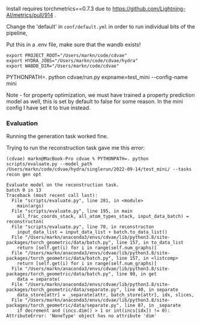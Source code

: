 Install requires torchmetrics==0.7.3
due to https://github.com/Lightning-AI/metrics/pull/914 .

Change the 'default' in `conf/default.yml` in order to run individual bits of the pipeline,


Put this in a .env file, make sure that the wandb exists!
```
export PROJECT_ROOT="/Users/markn/code/cdvae"
export HYDRA_JOBS="/Users/markn/code/cdvae/hydra"
export WABDB_DIR="/Users/markn/code/cdvae"
```

PYTHONPATH=. python cdvae/run.py expname=test_mini --config-name mini

Note - for property optimization, we must have trained a property prediction model as well,
this is set by default to false for some reason. In the mini config I have set it to true instead.

### Evaluation



Running the generation task worked fine.

Trying to run the reconstruction task gave me this error:

```
(cdvae) markn@MacBook-Pro cdvae % PYTHONPATH=. python scripts/evaluate.py --model_path /Users/markn/code/cdvae/hydra/singlerun/2022-09-14/test_mini/ --tasks recon gen opt

Evaluate model on the reconstruction task.
batch 0 in 13
Traceback (most recent call last):
  File "scripts/evaluate.py", line 281, in <module>
    main(args)
  File "scripts/evaluate.py", line 195, in main
    all_frac_coords_stack, all_atom_types_stack, input_data_batch) = reconstructon(
  File "scripts/evaluate.py", line 70, in reconstructon
    input_data_list = input_data_list + batch.to_data_list()
  File "/Users/markn/anaconda3/envs/cdvae/lib/python3.8/site-packages/torch_geometric/data/batch.py", line 157, in to_data_list
    return [self.get(i) for i in range(self.num_graphs)]
  File "/Users/markn/anaconda3/envs/cdvae/lib/python3.8/site-packages/torch_geometric/data/batch.py", line 157, in <listcomp>
    return [self.get(i) for i in range(self.num_graphs)]
  File "/Users/markn/anaconda3/envs/cdvae/lib/python3.8/site-packages/torch_geometric/data/batch.py", line 90, in get
    data = separate(
  File "/Users/markn/anaconda3/envs/cdvae/lib/python3.8/site-packages/torch_geometric/data/separate.py", line 40, in separate
    data_store[attr] = _separate(attr, batch_store[attr], idx, slices,
  File "/Users/markn/anaconda3/envs/cdvae/lib/python3.8/site-packages/torch_geometric/data/separate.py", line 87, in _separate
    if decrement and (incs.dim() > 1 or int(incs[idx]) != 0):
AttributeError: 'NoneType' object has no attribute 'dim'

```
